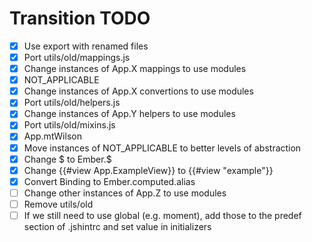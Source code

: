 # Transition TODO

* [X] Use export with renamed files
* [X] Port utils/old/mappings.js
* [X] Change instances of App.X mappings to use modules
* [X] NOT_APPLICABLE
* [X] Change instances of App.X convertions to use modules
* [X] Port utils/old/helpers.js
* [X] Change instances of App.Y helpers to use modules
* [X] Port utils/old/mixins.js
* [X] App.mtWilson
* [X] Move instances of NOT_APPLICABLE to better levels of abstraction
* [X] Change $ to Ember.$
* [X] Change {{#view App.ExampleView}} to {{#view "example"}}
* [X] Convert Binding to Ember.computed.alias
* [ ] Change other instances of App.Z to use modules
* [ ] Remove utils/old
* [ ] If we still need to use global (e.g. moment), add those to the predef section of .jshintrc and set value in initializers
